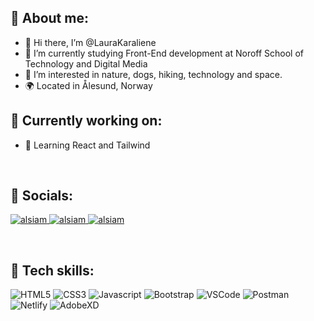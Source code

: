 <h2>🌱 About me:</h2>

- 👋 Hi there, I’m @LauraKaraliene
- 📖 I’m currently studying Front-End development at Noroff School of Technology and Digital Media
- 👀 I’m interested in nature, dogs, hiking, technology and space.
- 🌍 Located in Ålesund, Norway

  
 <h2>🌱 Currently working on:</h2> 
 
 - 📖 Learning React and Tailwind

<br>
<h2>🌱 Socials:</h2>

<p align="left">
 <a href="www.linkedin.com/in/laura-karaliene-31476657" target="_blank">
  <img src="https://img.shields.io/badge/LinkedIn-0077B5?style=for-the-badge&logo=linkedin&logoColor=white" alt="alsiam"/>
 </a>
 <a href="https://instagram.com/alsiam_dev](https://www.instagram.com/LAURA_KARALIENE" target="_blank">
  <img src="https://img.shields.io/badge/Instagram-fe4164?style=for-the-badge&logo=instagram&logoColor=white" alt="alsiam" />
 </a> 
 <a href="https://www.facebook.com/LAURA_KARALIENE" target="_blank">
  <img src="https://img.shields.io/badge/Facebook-20BEFF?&style=for-the-badge&logo=facebook&logoColor=white" alt="alsiam"  />
  </a> 
</p>
</br>




<h2>🌱 Tech skills:</h2>


![HTML5](https://img.shields.io/badge/HTML5-E34F26?style=for-the-badge&logo=html5&logoColor=white)
![CSS3](https://img.shields.io/badge/CSS3-1572B6?style=for-the-badge&logo=css3&logoColor=white)
![Javascript](https://img.shields.io/badge/Javascript-F0DB4F?style=for-the-badge&labelColor=black&logo=javascript&logoColor=F0DB4F)
![Bootstrap](https://img.shields.io/badge/Bootstrap-563D7C?style=for-the-badge&logo=bootstrap&logoColor=white)
![VSCode](https://img.shields.io/badge/Visual_Studio-0078d7?style=for-the-badge&logo=visual%20studio&logoColor=white)
![Postman](https://img.shields.io/badge/Postman-F05032?style=for-the-badge&logo=postman&logoColor=white)
![Netlify](https://img.shields.io/badge/netlify-000000?style=for-the-badge&logo=Netlify&logoColor=white)
![AdobeXD](https://img.shields.io/badge/adobexd-563D7C?style=for-the-badge&logo=adobexd&logoColor=#FF61F6)







